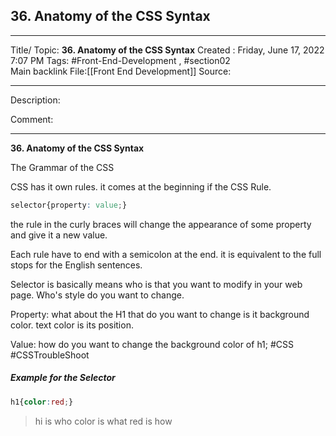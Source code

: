 ## 36. Anatomy of the CSS Syntax

---

Title/ Topic: __36. Anatomy of the CSS Syntax__
Created : Friday, June 17, 2022 7:07 PM
Tags: #Front-End-Development , #section02  
Main backlink File:[[Front End Development]]
Source: 

---
Description: 

Comment: 

---

__36. Anatomy of the CSS Syntax__


The Grammar of the CSS

CSS has it own rules. 
it comes at the beginning if the CSS Rule.
```CSS
selector{property: value;}
```

the rule in the curly braces will change the appearance of some property and give it a new value.

Each rule have to end with a semicolon at the end.
it is equivalent to the full stops for the English sentences.

Selector is basically means who is that you want to modify in your web page.
Who's style do you want to change.

Property:
what about the H1 that do you want to  change
is it background color.
text color
is its position.

Value:
how do you want to change the background color of h1;
#CSS #CSSTroubleShoot

##### Example for the Selector

```CSS
h1{color:red;}
```
>hi is who
color is what
red is how




